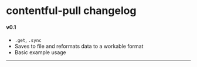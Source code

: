 # contentful-pull changelog

#### v0.1
  - `.get`, `.sync`
  - Saves to file and reformats data to a workable format
  - Basic example usage

---